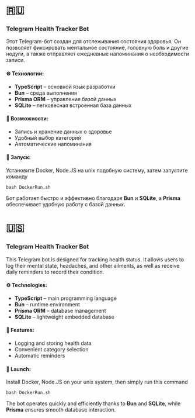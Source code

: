 # 🇷🇺
### Telegram Health Tracker Bot

Этот Telegram-бот создан для отслеживания состояния здоровья. Он позволяет фиксировать ментальное состояние, головную боль и другие недуги, а также отправляет ежедневные напоминания о необходимости записи.

#### ⚙️ Технологии:
- **TypeScript** – основной язык разработки
- **Bun** – среда выполнения
- **Prisma ORM** – управление базой данных
- **SQLite** – легковесная встроенная база данных

#### 📌 Возможности:
- Запись и хранение данных о здоровье
- Удобный выбор категорий
- Автоматические напоминания

#### 🚀 Запуск:

Установите Docker, Node.JS на unix подобную систему, затем запустите команду


```
bash DockerRun.sh
```



Бот работает быстро и эффективно благодаря **Bun** и **SQLite**, а **Prisma** обеспечивает удобную работу с базой данных.

# 🇺🇸
### Telegram Health Tracker Bot

This Telegram bot is designed for tracking health status. It allows users to log their mental state, headaches, and other ailments, as well as receive daily reminders to record their condition.

#### ⚙️ Technologies:
- **TypeScript** – main programming language
- **Bun** – runtime environment
- **Prisma ORM** – database management
- **SQLite** – lightweight embedded database

#### 📌 Features:
- Logging and storing health data
- Convenient category selection
- Automatic reminders

#### 🚀 Launch:

Install Docker, Node.JS on your unix system, then simply run this command

```
bash DockerRun.sh
```


The bot operates quickly and efficiently thanks to **Bun** and **SQLite**, while **Prisma** ensures smooth database interaction.
